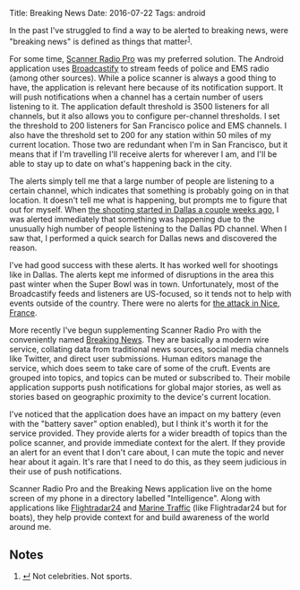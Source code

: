 Title: Breaking News
Date: 2016-07-22
Tags: android

In the past I've struggled to find a way to be alerted to breaking news, were "breaking news" is defined as things that matter<sup class="footnote-ref" id="fnref:matter"><a rel="footnote" href="#fn:matter" title="see footnote">1</a></sup>.

For some time, [Scanner Radio Pro](https://play.google.com/store/apps/details?id=com.scannerradio_pro&hl=en) was my preferred solution. The Android application uses [Broadcastify](http://www.broadcastify.com/) to stream feeds of police and EMS radio (among other sources). While a police scanner is always a good thing to have, the application is relevant here because of its notification support. It will push notifications when a channel has a certain number of users listening to it. The application default threshold is 3500 listeners for all channels, but it also allows you to configure per-channel thresholds. I set the threshold to 200 listeners for San Francisco police and EMS channels. I also have the threshold set to 200 for any station within 50 miles of my current location. Those two are redundant when I'm in San Francisco, but it means that if I'm travelling I'll receive alerts for wherever I am, and I'll be able to stay up to date on what's happening back in the city.

The alerts simply tell me that a large number of people are listening to a certain channel, which indicates that something is probably going on in that location. It doesn't tell me what is happening, but prompts me to figure that out for myself. When [the shooting started in Dallas a couple weeks ago](https://en.wikipedia.org/wiki/2016_shooting_of_Dallas_police_officers), I was alerted immediately that something was happening due to the unusually high number of people listening to the Dallas PD channel. When I saw that, I performed a quick search for Dallas news and discovered the reason.

I've had good success with these alerts. It has worked well for shootings like in Dallas. The alerts kept me informed of disruptions in the area this past winter when the Super Bowl was in town. Unfortunately, most of the Broadcastify feeds and listeners are US-focused, so it tends not to help with events outside of the country. There were no alerts for [the attack in Nice, France](https://en.wikipedia.org/wiki/2016_Nice_attack).

More recently I've begun supplementing Scanner Radio Pro with the conveniently named [Breaking News](http://www.breakingnews.com/). They are basically a modern wire service, collating data from traditional news sources, social media channels like Twitter, and direct user submissions. Human editors manage the service, which does seem to take care of some of the cruft. Events are grouped into topics, and topics can be muted or subscribed to. Their mobile application supports push notifications for global major stories, as well as stories based on geographic proximity to the device's current location.

I've noticed that the application does have an impact on my battery (even with the "battery saver" option enabled), but I think it's worth it for the service provided. They provide alerts for a wider breadth of topics than the police scanner, and provide immediate context for the alert. If they provide an alert for an event that I don't care about, I can mute the topic and never hear about it again. It's rare that I need to do this, as they seem judicious in their use of push notifications.

Scanner Radio Pro and the Breaking News application live on the home screen of my phone in a directory labelled "Intelligence". Along with applications like [Flightradar24](/2016/02/radar/) and [Marine Traffic](http://www.marinetraffic.com/) (like Flightradar24 but for boats), they help provide context for and build awareness of the world around me.


<div id="footnotes">
    <h2>Notes</h2>
    <ol>
        <li id="fn:matter"><a rev="footnote" href="#fnref:matter" class="footnote-return" title="return to article">&crarr;</a> Not celebrities. Not sports.</li>
    </ol>
</div>
